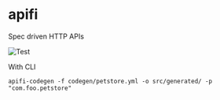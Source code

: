 # apifi
Spec driven HTTP APIs

![Test](https://github.com/medly/apifi/workflows/Test/badge.svg)

With CLI

`apifi-codegen -f codegen/petstore.yml -o src/generated/ -p "com.foo.petstore"` 
